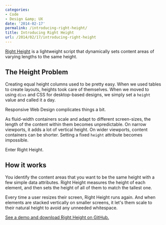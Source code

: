 ```yaml
---
categories:
- Code
- Design &amp; UX
date: '2014-02-17'
permalink: /introducing-right-height/
title: Introducing Right Height
url: /2014/02/17/introducing-right-height
---
```


<a href="http://cferdinandi.github.io/right-height/">Right Height</a> is a lightweight script that dynamically sets content areas of varying lengths to the same height.

<!--more-->

<h2>The Height Problem</h2>

Creating equal height columns used to be pretty easy. When we used tables to create layouts, heights took care of themselves. When we moved to using <code>divs</code> and CSS for desktop-based designs, we simply set a <code>height</code> value and called it a day.

Responsive Web Design complicates things a bit.

As fluid-width containers scale and adapt to different screen-sizes, the length of the content within them becomes unpredictable. On narrow viewports, it adds a lot of vertical height. On wider viewports, content containers can be shorter. Setting a fixed <code>height</code> attribute becomes impossible.

Enter Right Height.

<h2>How it works</h2>

You identify the content areas that you want to be the same height with a few simple data attributes. Right Height measures the height of each element, and then sets the height of all of them to match the tallest one.

Every time a user resizes their screen, Right Height runs again. And when elements are stacked vertically on smaller screens, it let's them scale to their natural height to avoid any unneeded whitespace.

<a href="http://cferdinandi.github.io/right-height/">See a demo and download Right Height on GitHub.</a>